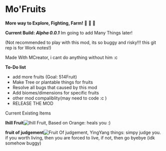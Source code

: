 # Mo'Fruits

**More way to Explore, Fighting, Farm!** :tangerine: :apple: :green_heart:

**Current Build: *Alpha 0.0.1***
Im going to add Many Things later!

(Not recommended to play with this mod, its so buggy and risky!!! this git rep is for Work notes!)

Made With MCreator, i cant do anything without him :c

**To-Do list**
- add more fruits (Goal: 514Fruit)
- Make Tree or plantable things for fruits
- Resolve all bugs that caused by this mod
- Add biomes/dimensions for specific fruits
- other mod compaliblity(may need to code :c   )
- RELEASE THE MOD


Current Existing Items

**Ihill Fruit**![Ihill Fruit, Based on Orange](https://cdn.discordapp.com/attachments/661716219438825473/675497638711394304/IhillFruite.png "Ihill Fruit, Based on Orange"): heals you :)

**fruit of judgement**![Fruit Of judgement, YingYang things ](https://cdn.discordapp.com/attachments/661716219438825473/675497642415095817/DecisionlFruite.png "Fruit Of judgement, YingYang things "): simpy judge you. if you worth living, then you are forced to live, 
if not, then go byebye (idk somehow buggy)
